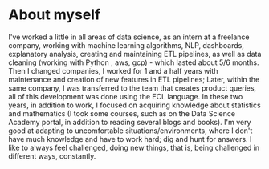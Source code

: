# About myself
I've worked a little in all areas of data science, as an intern at a freelance company, working with
machine learning algorithms, NLP, dashboards, explanatory analysis, creating and maintaining ETL
pipelines, as well as data cleaning (working with Python , aws, gcp) - which lasted about 5/6
months.
Then I changed companies, I worked for 1 and a half years with maintenance and creation of new
features in ETL pipelines; Later, within the same company, I was transferred to the team that creates
product queries, all of this development was done using the ECL language. In these two years, in
addition to work, I focused on acquiring knowledge about statistics and mathematics (I took some
courses, such as on the Data Science Academy portal, in addition to reading several blogs and
books).
I'm very good at adapting to uncomfortable situations/environments, where I don't have much
knowledge and have to work hard; dig and hunt for answers. I like to always feel challenged, doing
new things, that is, being challenged in different ways, constantly.

